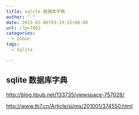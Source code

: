 ```yaml
---
title: sqlite 数据库字典
author: "-"
date: 2015-03-06T03:19:15+00:00
url: /?p=7402
categories:
  - Inbox
tags:
  - Sqlite

---
```

## sqlite 数据库字典
http://blog.itpub.net/133735/viewspace-757028/

http://www.th7.cn/Article/sj/ms/201001/374550.html